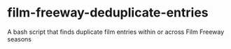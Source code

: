 # film-freeway-deduplicate-entries
A bash script that finds duplicate film entries within or across Film Freeway seasons
